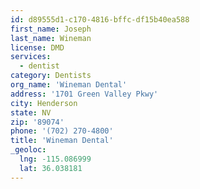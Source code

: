```yaml
---
id: d89555d1-c170-4816-bffc-df15b40ea588
first_name: Joseph
last_name: Wineman
license: DMD
services:
  - dentist
category: Dentists
org_name: 'Wineman Dental'
address: '1701 Green Valley Pkwy'
city: Henderson
state: NV
zip: '89074'
phone: '(702) 270-4800'
title: 'Wineman Dental'
_geoloc:
  lng: -115.086999
  lat: 36.038181
---
```

